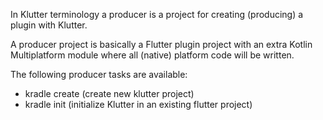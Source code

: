 In Klutter terminology a producer is a project for creating (producing) 
a plugin with Klutter.

A producer project is basically a Flutter plugin project with an extra 
Kotlin Multiplatform module where all (native) platform code will be written.

The following producer tasks are available:
- kradle create (create new klutter project)
- kradle init (initialize Klutter in an existing flutter project)